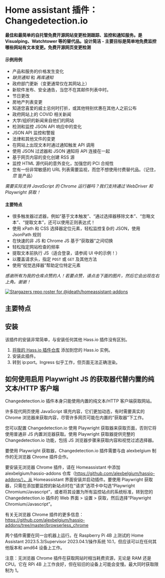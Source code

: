 # Home assistant 插件：Changedetection.io

**最佳和最简单的自托管免费开源网站变更检测跟踪、监控和通知服务。是 Visualping、Watchtower 等的替代品。设计简洁 - 主要目标是简单地免费监控哪些网站有文本变更。免费开源网页变更检测**

#### 示例用例

- 产品和服务的价格发生变化
- _缺货通知_ 和 _再库通知_
- 政府部门更新（变更通常仅在其网站上）
- 新软件发布、安全通告，当您不在其邮件列表中时。
- 节日更改
- 房地产列表变更
- 知道您喜爱的威士忌何时打折，或其他特别优惠在其他人之前公布
- 政府网站上的 COVID 相关新闻
- 大学/组织的新闻来自他们的网站
- 检测和监控 JSON API 响应中的变化
- JSON API 监控和警报
- 法律和其他文件的变更
- 在网站上出现文本时通过通知触发 API 调用
- 使用 JSON 过滤器和 JSON 通知将 API 连接在一起
- 基于网页内容的变化创建 RSS 源
- 监控 HTML 源代码的意外变化，加强您的 PCI 合规性
- 您有一份非常敏感的 URL 列表需要监视，而您不想使用付费替代品。（记住，_您_ 是产品）

_需要实际支持 JavaScript 的 Chrome 运行器吗？我们支持通过 WebDriver 和 Playwright 获取！</a>_

#### 主要特点

- 很多触发器过滤器，例如“基于文本触发”、“通过选择器移除文本”、“忽略文本”、“提取文本”，还可以使用正则表达式！
- 使用 xPath 和 CSS 选择器定位元素，轻松监控复杂的 JSON，使用 JsonPath 规则
- 在快速的非 JS 和 Chrome JS 基于“获取器”之间切换
- 轻松指定网站检查的频率
- 提取文本前执行 JS（适合登录，请参阅 UI 中的示例！）
- 以覆盖请求头，指定 `POST` 或 `GET` 及其他方法
- 使用“视觉选择器”帮助定位特定元素

_感谢所有为我的仓库点赞的人！若要点赞，请点击下面的图片，然后它会出现在右上角。谢谢！_

[![Stargazers repo roster for @jdeath/homeassistant-addons](https://reporoster.com/stars/jdeath/homeassistant-addons)](https://github.com/jdeath/homeassistant-addons/stargazers)

## 主要特点

## 安装

该插件的安装非常简单，与安装任何其他 Hass.io 插件没有区别。

1. [将我的 Hass.io 插件仓库][repository] 添加到您的 Hass.io 实例。
1. 安装此插件。
1. 转到 ip:port。Ingress 似乎工作，但页面无法正确渲染。

## 如何使用启用 Playwright JS 的获取器代替内置的纯文本/HTTP 客户端

Changedetection.io 插件本身只能使用内置的纯文本/HTTP 客户端获取网站。

许多现代网页使用 JavaScript 填充内容，它们更加动态，有时需要真实的 Chrome 浏览器来获取内容，尽管许多网页可能在内置的“获取器”下工作。

您可以配置 Changedetection.io 使用 Playwright 获取器来获取页面，否则它将使用普通非 JS 内置浏览器获取。使用 Playwright 获取器提供完整的 Changedetection.io 功能，包括 JS 浏览器步骤来获取内容和视觉过滤选择器。

要使用 Playwright 获取器，Changedetection.io 插件需要与由 alexbelgium 制作的无浏览器 Chrome 插件合作。

要安装无浏览器 Chrome 插件，请在 Homeassistant 中添加 alexbelgium/hassio-addons 仓库（https://github.com/alexbelgium/hassio-addons/）。从 Homeassistant 界面安装并启动插件。要使用 Playwright 获取器，只需在添加要监控的新站点时在“请求”选项卡中勾选“Playwright Chromium/Javascript”，或者将其设置为所有监控站点的系统标准，转到您的 Changedetection.io 插件的 Web 界面 > 设置 > 获取，然后选择“Playwright Chromium/Javascript”。

有关无浏览器 Chrome 插件的更多信息：https://github.com/alexbelgium/hassio-addons/tree/master/browserless_chrome

两个插件需要在同一台机器上运行。在 Raspberry Pi 4B 上测试的 Home Assistant 2023.5.3/Supervisor 2023.04.1/操作系统 10.1，但应该可以在任何其他版本和 amd64 设备上工作。

注意：无浏览器 Chrome 插件在获取网站时相当耗费资源，无论是 RAM 还是 CPU。它在 RPi 4B 上工作良好，但在较旧的设备上可能会变慢。最大同时获取限制为 1。

[repository]: https://github.com/jdeath/homeassistant-addons